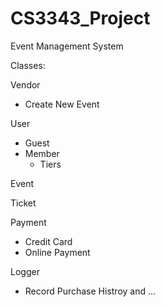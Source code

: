 # CS3343_Project

Event Management System

Classes:

Vendor
- Create New Event

User
- Guest
- Member
	- Tiers

Event

Ticket

Payment
- Credit Card
- Online Payment

Logger
- Record Purchase Histroy and ...